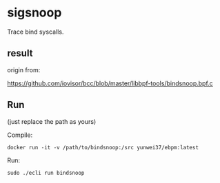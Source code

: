 # sigsnoop

Trace bind syscalls.

## result

origin from:

https://github.com/iovisor/bcc/blob/master/libbpf-tools/bindsnoop.bpf.c

## Run

(just replace the path as yours)

Compile:

```shell
docker run -it -v /path/to/bindsnoop:/src yunwei37/ebpm:latest
```

Run:

```shell
sudo ./ecli run bindsnoop
```
